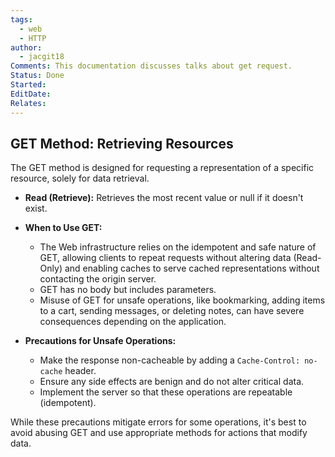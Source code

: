 ```yaml
---
tags:
  - web
  - HTTP
author:
  - jacgit18
Comments: This documentation discusses talks about get request.
Status: Done
Started: 
EditDate: 
Relates:
---
```

## **GET Method: Retrieving Resources**

The GET method is designed for requesting a representation of a specific resource, solely for data retrieval.

- **Read (Retrieve):** Retrieves the most recent value or null if it doesn't exist.

- **When to Use GET:**
  - The Web infrastructure relies on the idempotent and safe nature of GET, allowing clients to repeat requests without altering data (Read-Only) and enabling caches to serve cached representations without contacting the origin server.
  - GET has no body but includes parameters.
  - Misuse of GET for unsafe operations, like bookmarking, adding items to a cart, sending messages, or deleting notes, can have severe consequences depending on the application.

- **Precautions for Unsafe Operations:**
  - Make the response non-cacheable by adding a `Cache-Control: no-cache` header.
  - Ensure any side effects are benign and do not alter critical data.
  - Implement the server so that these operations are repeatable (idempotent).

While these precautions mitigate errors for some operations, it's best to avoid abusing GET and use appropriate methods for actions that modify data.